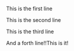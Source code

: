 This is the first line

This is the second line

This is the third line


And a forth line!!This is it!
